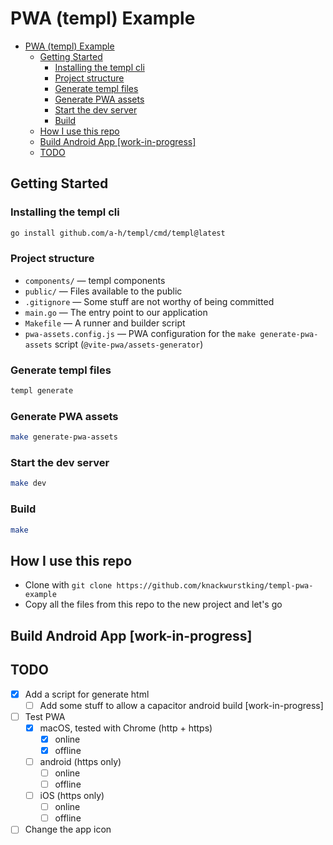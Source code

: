 # PWA (templ) Example

<!--toc:start-->

- [PWA (templ) Example](#pwa-templ-example)
  - [Getting Started](#getting-started)
    - [Installing the templ cli](#installing-the-templ-cli)
    - [Project structure](#project-structure)
    - [Generate templ files](#generate-templ-files)
    - [Generate PWA assets](#generate-pwa-assets)
    - [Start the dev server](#start-the-dev-server)
    - [Build](#build)
  - [How I use this repo](#how-i-use-this-repo)
  - [Build Android App [work-in-progress]](#build-android-app-work-in-progress)
  - [TODO](#todo)

<!--toc:end-->

## Getting Started

### Installing the templ cli

```bash
go install github.com/a-h/templ/cmd/templ@latest
```

### Project structure

- `components/` — templ components
- `public/` — Files available to the public
- `.gitignore` — Some stuff are not worthy of being committed
- `main.go` — The entry point to our application
- `Makefile` — A runner and builder script
- `pwa-assets.config.js` — PWA configuration for the `make generate-pwa-assets`
  script (`@vite-pwa/assets-generator`)

### Generate templ files

```bash
templ generate
```

### Generate PWA assets

```bash
make generate-pwa-assets
```

### Start the dev server

```bash
make dev
```

### Build

```bash
make
```

## How I use this repo

- Clone with `git clone https://github.com/knackwurstking/templ-pwa-example`
- Copy all the files from this repo to the new project and let's go

## Build Android App [work-in-progress]

<!-- TODO: Some short instruction how to build for android -->

## TODO

- [x] Add a script for generate html
  - [ ] Add some stuff to allow a capacitor android build [work-in-progress]
- [ ] Test PWA
  - [x] macOS, tested with Chrome (http + https)
    - [x] online
    - [x] offline
  - [ ] android (https only)
    - [ ] online
    - [ ] offline
  - [ ] iOS (https only)
    - [ ] online
    - [ ] offline
- [ ] Change the app icon
